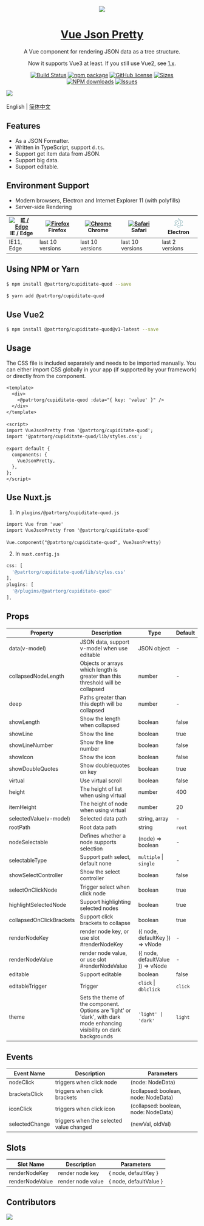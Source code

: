 <p align="center">
  <a href="https://github.com/patrtorg/cupiditate-quod">
    <img width="200" src="./static/logo.svg">
  </a>
</p>

<h1 align="center">
  <a href="https://github.com/patrtorg/cupiditate-quod" target="_blank">Vue Json Pretty</a>
</h1>

<div align="center">

<p>A Vue component for rendering JSON data as a tree structure.</p>
<p>Now it supports Vue3 at least. If you still use Vue2, see <a href="https://github.com/patrtorg/cupiditate-quod/tree/1.x">1.x</a>.</p>

[![Build Status](https://travis-ci.org/leezng/@patrtorg/cupiditate-quod.svg?branch=master)](https://travis-ci.org/leezng/@patrtorg/cupiditate-quod)
[![npm package](https://img.shields.io/npm/v/@patrtorg/cupiditate-quod.svg)](https://www.npmjs.org/package/@patrtorg/cupiditate-quod)
[![GitHub license](https://img.shields.io/badge/license-MIT-blue.svg)](https://github.com/patrtorg/cupiditate-quod/blob/master/LICENSE)
[![Sizes](https://img.shields.io/bundlephobia/min/@patrtorg/cupiditate-quod)](https://bundlephobia.com/result?p=@patrtorg/cupiditate-quod)
[![NPM downloads](http://img.shields.io/npm/dm/@patrtorg/cupiditate-quod.svg?style=flat-square)](https://www.npmtrends.com/@patrtorg/cupiditate-quod)
[![Issues](https://img.shields.io/github/issues-raw/leezng/@patrtorg/cupiditate-quod)](https://github.com/patrtorg/cupiditate-quod/issues)

</div>

[![](./static/screenshot.png)](https://github.com/patrtorg/cupiditate-quod)

English | [简体中文](./README.zh_CN.md)

## Features

- As a JSON Formatter.
- Written in TypeScript, support `d.ts`.
- Support get item data from JSON.
- Support big data.
- Support editable.

## Environment Support

- Modern browsers, Electron and Internet Explorer 11 (with polyfills)
- Server-side Rendering

| [<img src="https://raw.githubusercontent.com/alrra/browser-logos/master/src/edge/edge_48x48.png" alt="IE / Edge" width="24px" height="24px" />](http://godban.github.io/browsers-support-badges/)</br>IE / Edge | [<img src="https://raw.githubusercontent.com/alrra/browser-logos/master/src/firefox/firefox_48x48.png" alt="Firefox" width="24px" height="24px" />](http://godban.github.io/browsers-support-badges/)</br>Firefox | [<img src="https://raw.githubusercontent.com/alrra/browser-logos/master/src/chrome/chrome_48x48.png" alt="Chrome" width="24px" height="24px" />](http://godban.github.io/browsers-support-badges/)</br>Chrome | [<img src="https://raw.githubusercontent.com/alrra/browser-logos/master/src/safari/safari_48x48.png" alt="Safari" width="24px" height="24px" />](http://godban.github.io/browsers-support-badges/)</br>Safari | [<img src="https://raw.githubusercontent.com/alrra/browser-logos/master/src/electron/electron_48x48.png" alt="Electron" width="24px" height="24px" />](http://godban.github.io/browsers-support-badges/)</br>Electron |
| --------------------------------------------------------------------------------------------------------------------------------------------------------------------------------------------------------------- | ----------------------------------------------------------------------------------------------------------------------------------------------------------------------------------------------------------------- | ------------------------------------------------------------------------------------------------------------------------------------------------------------------------------------------------------------- | ------------------------------------------------------------------------------------------------------------------------------------------------------------------------------------------------------------- | --------------------------------------------------------------------------------------------------------------------------------------------------------------------------------------------------------------------- |
| IE11, Edge                                                                                                                                                                                                      | last 10 versions                                                                                                                                                                                                  | last 10 versions                                                                                                                                                                                              | last 10 versions                                                                                                                                                                                              | last 2 versions                                                                                                                                                                                                       |

## Using NPM or Yarn

```bash
$ npm install @patrtorg/cupiditate-quod --save
```

```bash
$ yarn add @patrtorg/cupiditate-quod
```

## Use Vue2

```bash
$ npm install @patrtorg/cupiditate-quod@v1-latest --save
```

## Usage

The CSS file is included separately and needs to be imported manually. You can either import CSS globally in your app (if supported by your framework) or directly from the component.

```vue
<template>
  <div>
    <@patrtorg/cupiditate-quod :data="{ key: 'value' }" />
  </div>
</template>

<script>
import VueJsonPretty from '@patrtorg/cupiditate-quod';
import '@patrtorg/cupiditate-quod/lib/styles.css';

export default {
  components: {
    VueJsonPretty,
  },
};
</script>
```

## Use Nuxt.js

1. In `plugins/@patrtorg/cupiditate-quod.js`

```
import Vue from 'vue'
import VueJsonPretty from '@patrtorg/cupiditate-quod'

Vue.component("@patrtorg/cupiditate-quod", VueJsonPretty)
```

2. In `nuxt.config.js`

```js
css: [
  '@patrtorg/cupiditate-quod/lib/styles.css'
],
plugins: [
  '@/plugins/@patrtorg/cupiditate-quod'
],
```

## Props

| Property                 | Description                                                                                                             | Type                              | Default |
| ------------------------ | ----------------------------------------------------------------------------------------------------------------------- | --------------------------------- | ------- |
| data(v-model)            | JSON data, support v-model when use editable                                                                            | JSON object                       | -       |
| collapsedNodeLength      | Objects or arrays which length is greater than this threshold will be collapsed                                         | number                            | -       |
| deep                     | Paths greater than this depth will be collapsed                                                                         | number                            | -       |
| showLength               | Show the length when collapsed                                                                                          | boolean                           | false   |
| showLine                 | Show the line                                                                                                           | boolean                           | true    |
| showLineNumber           | Show the line number                                                                                                    | boolean                           | false   |
| showIcon                 | Show the icon                                                                                                           | boolean                           | false   |
| showDoubleQuotes         | Show doublequotes on key                                                                                                | boolean                           | true    |
| virtual                  | Use virtual scroll                                                                                                      | boolean                           | false   |
| height                   | The height of list when using virtual                                                                                   | number                            | 400     |
| itemHeight               | The height of node when using virtual                                                                                   | number                            | 20      |
| selectedValue(v-model)   | Selected data path                                                                                                      | string, array                     | -       |
| rootPath                 | Root data path                                                                                                          | string                            | `root`  |
| nodeSelectable           | Defines whether a node supports selection                                                                               | (node) => boolean                 | -       |
| selectableType           | Support path select, default none                                                                                       | `multiple` \| `single`            | -       |
| showSelectController     | Show the select controller                                                                                              | boolean                           | false   |
| selectOnClickNode        | Trigger select when click node                                                                                          | boolean                           | true    |
| highlightSelectedNode    | Support highlighting selected nodes                                                                                     | boolean                           | true    |
| collapsedOnClickBrackets | Support click brackets to collapse                                                                                      | boolean                           | true    |
| renderNodeKey            | render node key, or use slot #renderNodeKey                                                                             | ({ node, defaultKey }) => vNode   | -       |
| renderNodeValue          | render node value, or use slot #renderNodeValue                                                                         | ({ node, defaultValue }) => vNode | -       |
| editable                 | Support editable                                                                                                        | boolean                           | false   |
| editableTrigger          | Trigger                                                                                                                 | `click` \| `dblclick`             | `click` |
| theme                    | Sets the theme of the component. Options are 'light' or 'dark', with dark mode enhancing visibility on dark backgrounds | `'light' \| 'dark'`               | `light` |

## Events

| Event Name     | Description                              | Parameters                           |
| -------------- | ---------------------------------------- | ------------------------------------ |
| nodeClick      | triggers when click node                 | (node: NodeData)                     |
| bracketsClick  | triggers when click brackets             | (collapsed: boolean, node: NodeData) |
| iconClick      | triggers when click icon                 | (collapsed: boolean, node: NodeData) |
| selectedChange | triggers when the selected value changed | (newVal, oldVal)                     |

## Slots

| Slot Name       | Description       | Parameters             |
| --------------- | ----------------- | ---------------------- |
| renderNodeKey   | render node key   | { node, defaultKey }   |
| renderNodeValue | render node value | { node, defaultValue } |

## Contributors

<a href="https://github.com/patrtorg/cupiditate-quod/graphs/contributors">
  <img src="https://contrib.rocks/image?repo=leezng/@patrtorg/cupiditate-quod" />
</a>
